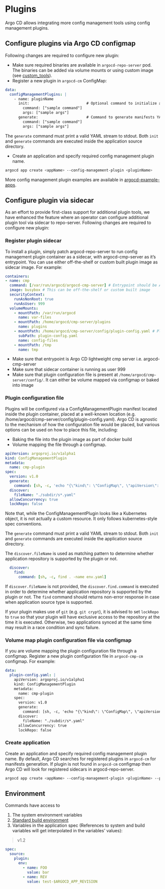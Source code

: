 # Plugins

Argo CD allows integrating more config management tools using config management plugins. 

## Configure plugins via Argo CD configmap
Following changes are required to configure new plugin:

* Make sure required binaries are available in `argocd-repo-server` pod. The binaries can be added via volume mounts or using custom image (see [custom_tools](../operator-manual/custom_tools.md)).
* Register a new plugin in `argocd-cm` ConfigMap:

```yaml
data:
  configManagementPlugins: |
    - name: pluginName
      init:                          # Optional command to initialize application source directory
        command: ["sample command"]
        args: ["sample args"]
      generate:                      # Command to generate manifests YAML
        command: ["sample command"]
        args: ["sample args"]
```

The `generate` command must print a valid YAML stream to stdout. Both `init` and `generate` commands are executed inside the application source directory.

 * Create an application and specify required config management plugin name.

```bash
argocd app create <appName> --config-management-plugin <pluginName>
```

More config management plugin examples are available in [argocd-example-apps](https://github.com/argoproj/argocd-example-apps/tree/master/plugins).

## Configure plugin via sidecar

As an effort to provide first-class support for additional plugin tools, we have enhanced the feature where an operator 
can configure additional plugin tool via sidecar to repo-server. Following changes are required to configure new plugin:

### Register plugin sidecar

To install a plugin, simply patch argocd-repo-server to run config management plugin container as a sidecar, with argocd-cmp-server as it’s entrypoint. 
You can use either off-the-shelf or custom built plugin image as sidecar image. For example:

```yaml
containers:
- name: cmp
  command: [/var/run/argocd/argocd-cmp-server] # Entrypoint should be Argo CD lightweight CMP server i.e. argocd-cmp-server
  image: busybox # This can be off-the-shelf or custom built image
  securityContext:
    runAsNonRoot: true
    runAsUser: 999
  volumeMounts:
    - mountPath: /var/run/argocd
      name: var-files
    - mountPath: /home/argocd/cmp-server/plugins
      name: plugins
    - mountPath: /home/argocd/cmp-server/config/plugin-config.yaml # Plugin config file can either be volume mapped or baked into image
      subPath: plugin-config.yaml
      name: config-files
    - mountPath: /tmp
      name: tmp
``` 
 
 * Make sure that entrypoint is Argo CD lightweight cmp server i.e. argocd-cmp-server
 * Make sure that sidecar container is running as user 999
 * Make sure that plugin configuration file is present at `/home/argocd/cmp-server/config/`. It can either be volume mapped via configmap or baked into image

### Plugin configuration file

Plugins will be configured via a ConfigManagementPlugin manifest located inside the plugin container, placed at a well-known location 
(e.g. /home/argocd/cmp-server/config/plugin-config.yaml). Argo CD is agnostic to the mechanism of how the configuration file would be placed, 
but various options can be used on how to place this file, including: 
- Baking the file into the plugin image as part of docker build
- Volume mapping the file through a configmap.

```yaml
apiVersion: argoproj.io/v1alpha1
kind: ConfigManagementPlugin
metadata:
  name: cmp-plugin
spec:
  version: v1.0
  generate:
    command: [sh, -c, 'echo "{\"kind\": \"ConfigMap\", \"apiVersion\": \"v1\", \"metadata\": { \"name\": \"$ARGOCD_APP_NAME\", \"namespace\": \"$ARGOCD_APP_NAMESPACE\", \"annotations\": {\"Foo\": \"$FOO\", \"KubeVersion\": \"$KUBE_VERSION\", \"KubeApiVersion\": \"$KUBE_API_VERSIONS\",\"Bar\": \"baz\"}}}"']
  discover:
    fileName: "./subdir/s*.yaml"
  allowConcurrency: true
  lockRepo: false
```

Note that, while the ConfigManagementPlugin looks like a Kubernetes object, it is not actually a custom resource. 
It only follows kubernetes-style spec conventions.

The `generate` command must print a valid YAML stream to stdout. Both `init` and `generate` commands are executed inside the application source directory.

The `discover.fileName` is used as matching pattern to determine whether application repository is supported by the plugin or not. 

```yaml
  discover:
    find:
      command: [sh, -c, find . -name env.yaml]
```
If `discover.fileName` is not provided, the `discover.find.command` is executed in order to determine whether application repository is supported by the plugin or not. The `find` command should returns
non-error response in case when application source type is supported. 

If your plugin makes use of `git` (e.g. `git crypt`), it is advised to set `lockRepo` to `true` so that your plugin will have exclusive access to the
repository at the time it is executed. Otherwise, two applications synced at the same time may result in a race condition and sync failure.

### Volume map plugin configuration file via configmap

If you are volume mapping the plugin configuration file through a configmap. Register a new plugin configuration file in `argocd-cmp-cm` configmap. 
For example:

```yaml
data:
  plugin-config.yaml: |
    apiVersion: argoproj.io/v1alpha1
    kind: ConfigManagementPlugin
    metadata:
      name: cmp-plugin
    spec:
      version: v1.0
      generate:
        command: [sh, -c, 'echo "{\"kind\": \"ConfigMap\", \"apiVersion\": \"v1\", \"metadata\": { \"name\": \"$ARGOCD_APP_NAME\", \"namespace\": \"$ARGOCD_APP_NAMESPACE\", \"annotations\": {\"Foo\": \"$FOO\", \"KubeVersion\": \"$KUBE_VERSION\", \"KubeApiVersion\": \"$KUBE_API_VERSIONS\",\"Bar\": \"baz\"}}}"']
      discover:
        fileName: "./subdir/s*.yaml"
      allowConcurrency: true
      lockRepo: false
```

### Create application

Create an application and specify required config management plugin name. By default, Argo CD searches for registered plugins in `argocd-cm` for
manifests generation. If plugin is not found in `argocd-cm` configmap then Argo CD will look for registered sidecars in argocd-repo-server.

```bash
argocd app create <appName> --config-management-plugin <pluginName> --plugin-env key1=value1
```

## Environment

Commands have access to

1. The system environment variables
2. [Standard build environment](build-environment.md)
3. Variables in the application spec (References to system and build variables will get interpolated in the variables' values):

> v1.2

```yaml
spec:
  source:
    plugin:
      env:
        - name: FOO
          value: bar
        - name: REV
          value: test-$ARGOCD_APP_REVISION
```
